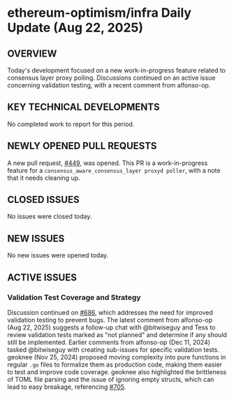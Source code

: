 # ethereum-optimism/infra Daily Update (Aug 22, 2025)
## OVERVIEW 
Today's development focused on a new work-in-progress feature related to consensus layer proxy polling. Discussions continued on an active issue concerning validation testing, with a recent comment from alfonso-op.

## KEY TECHNICAL DEVELOPMENTS

No completed work to report for this period.

## NEWLY OPENED PULL REQUESTS
A new pull request, [#449](https://github.com/ethereum-optimism/infra/pull/449), was opened. This PR is a work-in-progress feature for a `consensus_aware_consensus_layer proxyd poller`, with a note that it needs cleaning up.

## CLOSED ISSUES

No issues were closed today.

## NEW ISSUES

No new issues were opened today.

## ACTIVE ISSUES

### Validation Test Coverage and Strategy
Discussion continued on [#686](https://github.com/ethereum-optimism/infra/issues/686), which addresses the need for improved validation testing to prevent bugs. The latest comment from alfonso-op (Aug 22, 2025) suggests a follow-up chat with @bitwiseguy and Tess to review validation tests marked as "not planned" and determine if any should still be implemented. Earlier comments from alfonso-op (Dec 11, 2024) tasked @bitwiseguy with creating sub-issues for specific validation tests. geoknee (Nov 25, 2024) proposed moving complexity into pure functions in regular `.go` files to formalize them as production code, making them easier to test and improve code coverage. geoknee also highlighted the brittleness of TOML file parsing and the issue of ignoring empty structs, which can lead to easy breakage, referencing [#705](https://github.com/ethereum-optimism/infra/issues/705).